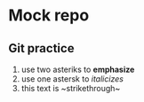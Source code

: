 # Mock repo

## Git practice


1. use two asteriks to **emphasize**
1. use one astersk to *italicizes*
1. this text is ~strikethrough~